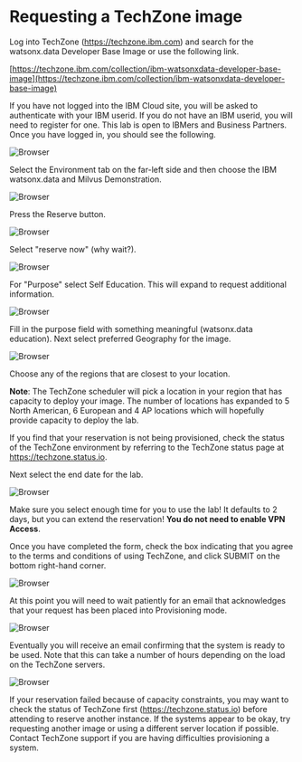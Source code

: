 # Requesting a TechZone image

Log into TechZone (<a href="https://techzone.ibm.com" target="_blank">https://techzone.ibm.com</a>) and search for the watsonx.data
Developer Base Image or use the following link.

[https://techzone.ibm.com/collection/ibm-watsonxdata-developer-base-image](https://techzone.ibm.com/collection/ibm-watsonxdata-developer-base-image)

If you have not logged into the IBM Cloud site, you will be asked to
authenticate with your IBM userid. If you do not have an IBM userid, you will
need to register for one. This lab is open to IBMers and Business Partners. Once
you have logged in, you should see the following.

![Browser](wxd-images/techzone-main.png)
 
Select the Environment tab on the far-left side and then choose the IBM watsonx.data and Milvus Demonstration.

![Browser](wxd-images/techzone-select-image.png)
 
Press the Reserve button.

![Browser](wxd-images/techzone-reservenow.png)
 
Select "reserve now" (why wait?).

![Browser](wxd-images/techzone-menu.png)
 
For "Purpose" select Self Education. This will expand to request additional information.

![Browser](wxd-images/techzone-reason.png)
 
Fill in the purpose field with something meaningful (watsonx.data
education). Next select preferred Geography for the image.

![Browser](wxd-images/techzone-region.png)

Choose any of the regions that are closest to your location. 

**Note**: The TechZone scheduler will pick a location in your region that has capacity to deploy your image. The number of locations has expanded to 5 North American, 6 European and 4 AP locations which will hopefully provide capacity to deploy the lab.

If you find that your reservation is not being provisioned, check the status of the TechZone environment by referring to the TechZone status page at <a href="https://techzone.status.io" target="_blank">https://techzone.status.io</a>.

Next select the end date for the lab.

![Browser](wxd-images/techzone-date.png)

Make sure you select enough time for you to use the lab! It defaults to 2 days, but you can extend the reservation! **You do not need to enable VPN Access**.

Once you have completed the form, check the box indicating that you agree to the terms and conditions of using TechZone, and click SUBMIT on the bottom right-hand corner.

![Browser](wxd-images/techzone-submit.png)

At this point you will need to wait patiently for an email that acknowledges that your request has been placed into Provisioning mode.

![Browser](wxd-images/techzone-provisioning.png)

Eventually you will receive an email confirming that the system is ready to be used. Note that this can take a number of hours depending on the load on the TechZone servers.

![Browser](wxd-images/techzone-ready.png)

If your reservation failed because of capacity constraints, you may want to check the status of TechZone first (<a href="https://techzone.status.io" target="_blank">https://techzone.status.io</a>) before attending to reserve another instance. If the systems appear to be okay, try requesting another image or using a different server location if possible. Contact TechZone support if you are having difficulties provisioning a system.